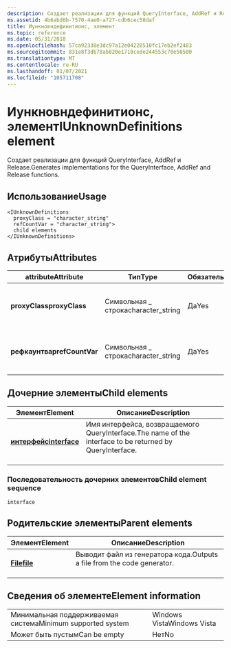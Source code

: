 ```yaml
---
description: Создает реализации для функций QueryInterface, AddRef и Release.
ms.assetid: 4b6abd0b-7570-4ae0-a727-cdb6cec58daf
title: Иункновндефинитионс, элемент
ms.topic: reference
ms.date: 05/31/2018
ms.openlocfilehash: 57ca92338e3dc97a12e04228510fc17eb2ef2483
ms.sourcegitcommit: 831e8f3db78ab820e1710cede244553c70e50500
ms.translationtype: MT
ms.contentlocale: ru-RU
ms.lasthandoff: 01/07/2021
ms.locfileid: "105711708"
---
```

# <a name="iunknowndefinitions-element"></a><span data-ttu-id="6e206-103">Иункновндефинитионс, элемент</span><span class="sxs-lookup"><span data-stu-id="6e206-103">IUnknownDefinitions element</span></span>

<span data-ttu-id="6e206-104">Создает реализации для функций QueryInterface, AddRef и Release.</span><span class="sxs-lookup"><span data-stu-id="6e206-104">Generates implementations for the QueryInterface, AddRef and Release functions.</span></span>

## <a name="usage"></a><span data-ttu-id="6e206-105">Использование</span><span class="sxs-lookup"><span data-stu-id="6e206-105">Usage</span></span>

``` syntax
<IUnknownDefinitions
  proxyClass = "character_string"
  refCountVar = "character_string">
  child elements
</IUnknownDefinitions>
```

## <a name="attributes"></a><span data-ttu-id="6e206-106">Атрибуты</span><span class="sxs-lookup"><span data-stu-id="6e206-106">Attributes</span></span>



| <span data-ttu-id="6e206-107">attribute</span><span class="sxs-lookup"><span data-stu-id="6e206-107">Attribute</span></span>                  | <span data-ttu-id="6e206-108">Тип</span><span class="sxs-lookup"><span data-stu-id="6e206-108">Type</span></span>                         | <span data-ttu-id="6e206-109">Обязательно</span><span class="sxs-lookup"><span data-stu-id="6e206-109">Required</span></span>       | <span data-ttu-id="6e206-110">Описание</span><span class="sxs-lookup"><span data-stu-id="6e206-110">Description</span></span>                                                |
|----------------------------|------------------------------|----------------|------------------------------------------------------------|
| <span data-ttu-id="6e206-111">**proxyClass**</span><span class="sxs-lookup"><span data-stu-id="6e206-111">**proxyClass**</span></span><br/>  | <span data-ttu-id="6e206-112">Символьная \_ строка</span><span class="sxs-lookup"><span data-stu-id="6e206-112">character\_string</span></span><br/> | <span data-ttu-id="6e206-113">Да</span><span class="sxs-lookup"><span data-stu-id="6e206-113">Yes</span></span><br/> | <span data-ttu-id="6e206-114">Имя реализующего класса.</span><span class="sxs-lookup"><span data-stu-id="6e206-114">The name of the implementing class.</span></span><br/> <br/> |
| <span data-ttu-id="6e206-115">**рефкаунтвар**</span><span class="sxs-lookup"><span data-stu-id="6e206-115">**refCountVar**</span></span><br/> | <span data-ttu-id="6e206-116">Символьная \_ строка</span><span class="sxs-lookup"><span data-stu-id="6e206-116">character\_string</span></span><br/> | <span data-ttu-id="6e206-117">Да</span><span class="sxs-lookup"><span data-stu-id="6e206-117">Yes</span></span><br/> | <span data-ttu-id="6e206-118">Имя переменной счетчика ссылок.</span><span class="sxs-lookup"><span data-stu-id="6e206-118">The reference count variable name.</span></span><br/> <br/>  |



## <a name="child-elements"></a><span data-ttu-id="6e206-119">Дочерние элементы</span><span class="sxs-lookup"><span data-stu-id="6e206-119">Child elements</span></span>



| <span data-ttu-id="6e206-120">Элемент</span><span class="sxs-lookup"><span data-stu-id="6e206-120">Element</span></span>                                   | <span data-ttu-id="6e206-121">Описание</span><span class="sxs-lookup"><span data-stu-id="6e206-121">Description</span></span>                                                                        |
|-------------------------------------------|------------------------------------------------------------------------------------|
| [<span data-ttu-id="6e206-122">**интерфейс**</span><span class="sxs-lookup"><span data-stu-id="6e206-122">**interface**</span></span>](interface.md)<br/> | <span data-ttu-id="6e206-123">Имя интерфейса, возвращаемого QueryInterface.</span><span class="sxs-lookup"><span data-stu-id="6e206-123">The name of the interface to be returned by QueryInterface.</span></span><br/> <br/> |



### <a name="child-element-sequence"></a><span data-ttu-id="6e206-124">Последовательность дочерних элементов</span><span class="sxs-lookup"><span data-stu-id="6e206-124">Child element sequence</span></span>

``` syntax
interface
```

## <a name="parent-elements"></a><span data-ttu-id="6e206-125">Родительские элементы</span><span class="sxs-lookup"><span data-stu-id="6e206-125">Parent elements</span></span>



| <span data-ttu-id="6e206-126">Элемент</span><span class="sxs-lookup"><span data-stu-id="6e206-126">Element</span></span>                         | <span data-ttu-id="6e206-127">Описание</span><span class="sxs-lookup"><span data-stu-id="6e206-127">Description</span></span>                                                    |
|---------------------------------|----------------------------------------------------------------|
| [<span data-ttu-id="6e206-128">**File**</span><span class="sxs-lookup"><span data-stu-id="6e206-128">**file**</span></span>](file.md)<br/> | <span data-ttu-id="6e206-129">Выводит файл из генератора кода.</span><span class="sxs-lookup"><span data-stu-id="6e206-129">Outputs a file from the code generator.</span></span><br/> <br/> |



## <a name="element-information"></a><span data-ttu-id="6e206-130">Сведения об элементе</span><span class="sxs-lookup"><span data-stu-id="6e206-130">Element information</span></span>



|                                     |               |
|-------------------------------------|---------------|
| <span data-ttu-id="6e206-131">Минимальная поддерживаемая система</span><span class="sxs-lookup"><span data-stu-id="6e206-131">Minimum supported system</span></span><br/> | <span data-ttu-id="6e206-132">Windows Vista</span><span class="sxs-lookup"><span data-stu-id="6e206-132">Windows Vista</span></span> |
| <span data-ttu-id="6e206-133">Может быть пустым</span><span class="sxs-lookup"><span data-stu-id="6e206-133">Can be empty</span></span>                        | <span data-ttu-id="6e206-134">Нет</span><span class="sxs-lookup"><span data-stu-id="6e206-134">No</span></span>            |



 

 




